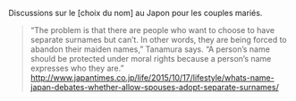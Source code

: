 Discussions sur le [choix du nom] au Japon pour les couples mariés.
>“The problem is that there are people who want to choose to have separate surnames but can’t. In other words, they are being forced to abandon their maiden names,” Tanamura says. “A person’s name should be protected under moral rights because a person’s name expresses who they are.”
http://www.japantimes.co.jp/life/2015/10/17/lifestyle/whats-name-japan-debates-whether-allow-spouses-adopt-separate-surnames/
